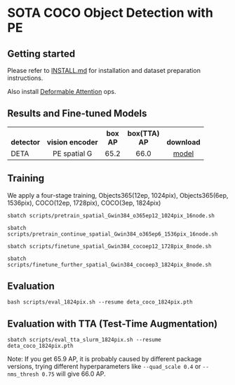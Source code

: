 # SOTA COCO Object Detection with PE

## Getting started

Please refer to [INSTALL.md](../INSTALL.md) for installation and dataset preparation instructions.

Also install [Deformable Attention](models/ops/make.sh) ops.

## Results and Fine-tuned Models

<table><tbody>
<!-- START TABLE -->
<!-- TABLE HEADER -->
<th valign="bottom">detector</th>
<th valign="bottom">vision encoder</th>
<th valign="bottom">box<br/>AP</th>
<th valign="bottom">box(TTA)<br/>AP</th>
<th valign="bottom">download</th>
<!-- TABLE BODY -->
<!-- ROW: DETA -->
 <tr><td align="left">DETA</td>
<td align="center">PE spatial G</td>
<td align="center"> 65.2 </td>
<td align="center"> 66.0 </td>
<td align="center"><a href="https://huggingface.co/facebook/PE-Detection/resolve/main/deta_coco_1824pix.pth">model</a></td>
</tr>
</tbody></table>


## Training
We apply a four-stage training, Objects365(12ep, 1024pix), Objects365(6ep, 1536pix), COCO(12ep, 1728pix), COCO(3ep, 1824pix)

```
sbatch scripts/pretrain_spatial_Gwin384_o365ep12_1024pix_16node.sh

sbatch scripts/pretrain_continue_spatial_Gwin384_o365ep6_1536pix_16node.sh

sbatch scripts/finetune_spatial_Gwin384_cocoep12_1728pix_8node.sh

sbatch scripts/finetune_further_spatial_Gwin384_cocoep3_1824pix_8node.sh

```

## Evaluation
```
bash scripts/eval_1824pix.sh --resume deta_coco_1824pix.pth
```

## Evaluation with TTA (Test-Time Augmentation)
```
sbatch scripts/eval_tta_slurm_1824pix.sh --resume deta_coco_1824pix.pth
```
Note: If you get 65.9 AP, it is probably caused by different package versions, trying different hyperparameters like `--quad_scale 0.4` or `--nms_thresh 0.75` will give 66.0 AP. 